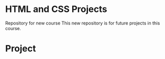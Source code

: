 # HTML and CSS Projects
 Repository for new course
This new repository is for future projects in this course.
# Project

















































































